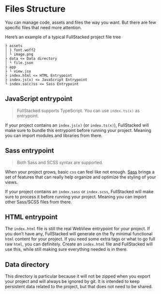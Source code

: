 # Files Structure

You can manage code, assets and files the way you want. But there are few specific files that need more attention.

Here’s an example of a typical FullStacked project file tree

```wasm
├ assets
│ ├ font.woff2
│ └ image.png
├ data <= Data directory
│ └ file.json
├ app
├ └ view.jsx
├ index.html <= HTML Entrypoint
├ index.js(x) <= JavaScript Entrypoint
└ index.sa(c)ss <= Sass Entrypoint
```

## JavaScript entrypoint

> FullStacked supports TypeScript. You can use `index.ts(x)` as entrypoint.

If your project contains an `index.js(x)` (or `index.ts(x)`), FullStacked will make sure to bundle this entrypoint before running your project. Meaning you can import modules and libraries from there.

## Sass entrypoint

> Both Sass and SCSS syntax are supported.

When your project grows, basic `css` can feel like not enough. [Sass](https://sass-lang.com) brings a set of features that can really help organize and optimize the styling of your views.

If your project contains an `index.sass` or `index.scss`, FullStacked will make sure to process it before running your project. Meaning you can import other Sass/SCSS files from there.

## HTML entrypoint

The `index.html` file is still the real WebView entrypoint for your project. If you don’t have any, FullStacked will generate on the fly minimal functional `html` content for your project. If you need some extra tags or what to go full raw `html`, you can definitely. Create an `index.html` file and FullStacked will use this, while still making sure everything needed is in there.

## Data directory

This directory is particular because it will not be zipped when you export your project and will always be ignored by git. It is intended to keep persistent data related to the project, but that does not need to be shared.
